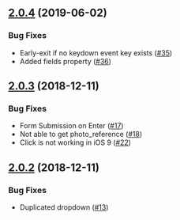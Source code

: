 ## [2.0.4](https://github.com/skynet2/ngx-google-places-autocomplete/compare/2.0.3...2.0.4) (2019-06-02)

### Bug Fixes

* Early-exit if no keydown event key exists ([#35](https://github.com/skynet2/ngx-google-places-autocomplete/pull/35))
* Added fields property ([#36](https://github.com/skynet2/ngx-google-places-autocomplete/issues/36))

## [2.0.3](https://github.com/skynet2/ngx-google-places-autocomplete/compare/2.0.2...2.0.3) (2018-12-11)

### Bug Fixes

* Form Submission on Enter ([#17](https://github.com/skynet2/ngx-google-places-autocomplete/issues/17)) 
* Not able to get photo_reference ([#18](https://github.com/skynet2/ngx-google-places-autocomplete/issues/18)) 
* Click is not working in iOS 9 ([#22](https://github.com/skynet2/ngx-google-places-autocomplete/issues/22)) 

## [2.0.2](https://github.com/skynet2/ngx-google-places-autocomplete/compare/2.0.0...2.0.2) (2018-12-11)

### Bug Fixes

* Duplicated dropdown ([#13](https://github.com/skynet2/ngx-google-places-autocomplete/issues/13)) 